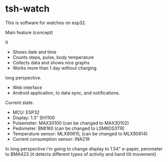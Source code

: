 # tsh-watch

This is software for watches on esp32. 

Main feature (concept)

It 
- Shows date and time
- Counts steps, pulse, body temperature
- Collects data and shows nice graphs
- Works more than 1 day without charging

long perspective.
- Web interface 
- Android application, to data sync, and notifications.

Current state.

- MCU: ESP32
- Display: 1.3" SH1106 
- Pulsemeter: MAX30100 (can be changed to MAX30102)
- Pedometer: BMI160 (can be changed to LSM6DS3TR)
- Temperature sensor: MLX90615, (can be changed to MLX90614)
- Current consumption sensor: INA219

In long perspective i'm going to change display to 1.54" e-paper, perometer to BMA423 (it detects different types of activity and hand tilt movement)
